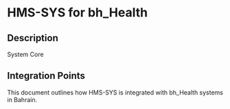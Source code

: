 # HMS-SYS for bh_Health

## Description

System Core

## Integration Points

This document outlines how HMS-SYS is integrated with bh_Health systems in Bahrain.
